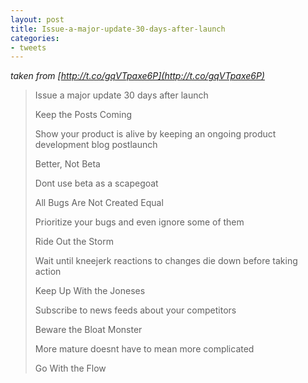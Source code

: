 ```yaml
---
layout: post
title: Issue-a-major-update-30-days-after-launch
categories:
- tweets
---
```

*taken from [http://t.co/gqVTpaxe6P](http://t.co/gqVTpaxe6P)*
>Issue a major update 30 days after launch
>
>Keep the Posts Coming
>
>Show your product is alive by keeping an ongoing product development blog postlaunch
>
>Better, Not Beta
>
>Dont use beta as a scapegoat
>
>All Bugs Are Not Created Equal
>
>Prioritize your bugs and even ignore some of them
>
>Ride Out the Storm
>
>Wait until kneejerk reactions to changes die down before taking action
>
>Keep Up With the Joneses
>
>Subscribe to news feeds about your competitors
>
>Beware the Bloat Monster
>
>More mature doesnt have to mean more complicated
>
>Go With the Flow
>
>